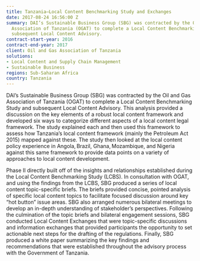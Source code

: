 ```yaml
---
title: Tanzania—Local Content Benchmarking Study and Exchanges
date: 2017-08-24 16:56:00 Z
summary: DAI’s Sustainable Business Group (SBG) was contracted by the Oil and Gas
  Association of Tanzania (OGAT) to complete a Local Content Benchmarking Study and
  subsequent Local Content Advisory.
contract-start-year: 2016
contract-end-year: 2017
client: Oil and Gas Association of Tanzania
solutions:
- Local Content and Supply Chain Management
- Sustainable Business
regions: Sub-Saharan Africa
country: Tanzania
---
```


DAI’s Sustainable Business Group (SBG) was contracted by the Oil and Gas Association of Tanzania (OGAT) to complete a Local Content Benchmarking Study and subsequent Local Content Advisory. This analysis provided a discussion on the key elements of a robust local content framework and developed six ways to categorize different aspects of a local content legal framework. The study explained each and then used this framework to assess how Tanzania’s local content framework (mainly the Petroleum Act 2015) mapped against these. The study then looked at the local content policy experience in Angola, Brazil, Ghana, Mozambique, and Nigeria against this same framework to provide data points on a variety of approaches to local content development.

Phase II directly built off of the insights and relationships established during the Local Content Benchmarking Study (LCBS). In consultation with OGAT, and using the findings from the LCBS, SBG produced a series of local content topic-specific briefs. The briefs provided concise, pointed analysis of specific local content topics to facilitate focused discussion around key “hot button” issue areas. SBG also arranged numerous bilateral meetings to develop an in-depth understanding of stakeholder’s perspectives. Following the culmination of the topic briefs and bilateral engagement sessions, SBG conducted Local Content Exchanges that were topic-specific discussions and information exchanges that provided participants the opportunity to set actionable next steps for the drafting of the regulations. Finally, SBG produced a white paper summarizing the key findings and recommendations that were established throughout the advisory process with the Government of Tanzania.
